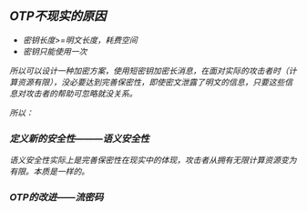 ## ***OTP不现实的原因***

<i>

- 密钥长度>=明文长度，耗费空间
- 密钥只能使用一次


所以可以设计一种加密方案，使用短密钥加密长消息，在面对实际的攻击者时（计算资源有限），没必要达到完善保密性，即使密文泄露了明文的信息，只要这些信息对攻击者的帮助可忽略就没关系。


所以：

### ***定义新的安全性———语义安全性***

语义安全性实际上是完善保密性在现实中的体现，攻击者从拥有无限计算资源变为有限。本质是一样的。

### ***OTP的改进——流密码***

</i>